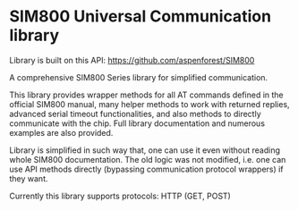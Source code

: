 # SIM800 Universal Communication library

Library is built on this API: https://github.com/aspenforest/SIM800

A comprehensive SIM800 Series library for simplified communication.

This library provides wrapper methods for all AT commands defined in the official SIM800 manual, many helper methods to work with returned replies, advanced serial timeout functionalities, and also methods to directly communicate with the chip. Full library documentation and numerous examples are also provided.

Library is simplified in such way that, one can use it even without reading whole SIM800 documentation. The old logic was not modified, i.e. one can use API methods directly (bypassing communication protocol wrappers) if they want.

Currently this library supports protocols: HTTP (GET, POST)